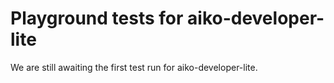 # Playground tests for aiko-developer-lite
We are still awaiting the first test run for aiko-developer-lite.
